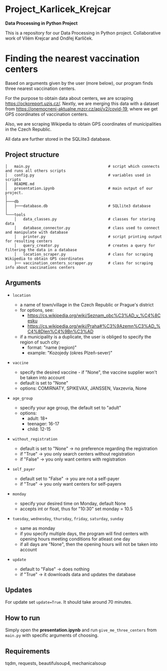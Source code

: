 # Project_Karlicek_Krejcar
**Data Processing in Python Project**

This is a repository for our Data Processing in Python project. Collaborative work of Vilém Krejcar and Ondřej Karlíček. 

# Finding the nearest vaccination centers

Based on arguments given by the user (more below), our program finds three nearest vaccination centers.

For the purpose to obtain data about centers, we are scraping https://ockoreport.uzis.cz/.
Nextly, we are merging this data with a dataset from https://onemocneni-aktualne.mzcr.cz/api/v2/covid-19,
where we get GPS coordinates of vaccination centers.

Also, we are scraping Wikipedia to obtain GPS coordinates of municipalities in the Czech Republic.

All data are further stored in the SQLlite3 database.


## Project structure


```
│   main.py                                   # script which connects and runs all others scripts
│   config.py                                 # variables used in scripts
│   README.md
│   presentation.ipynb                        # main output of our project. 
│   
├───db
│   ├───database.db                           # SQLlite3 database
│               
└───tools
    │   data_classes.py                       # classes for storing data
    │   database_connector.py                 # class used to connect and manipulate with database
    │   printer.py                            # script printing output for resulting centers
    │   query_creator.py                      # creates a query for filtering the data in a database
    │   location_scraper.py                   # class for scraping Wikipedia to obtain GPS coordinates
    ├── vaccination_centers_scrapper.py       # class for scraping info about vaccinations centers
```

## Arguments 

* `location`
    * a name of town/village in the Czech Republic or Prague's district
    * for options, see:
        * https://cs.wikipedia.org/wiki/Seznam_obc%C3%AD_v_%C4%8Cesku
        * https://cs.wikipedia.org/wiki/Praha#%C3%9Azemn%C3%AD_%C4%8Dlen%C4%9Bn%C3%AD
    * if a municipality is a duplicate, the user is obliged to specify the region of such city:
        * format: "name (region)"
        * example: "Kozojedy (okres Plzeň-sever)"
    
* `vaccine`
    * specify the desired vaccine - if "None", the vaccine supplier won't be taken into account
    * default is set to "None"
    * options: COMIRNATY, SPIKEVAX, JANSSEN, Vaxzevria, None
    
* `age_group`
    * specify your age group, the default set to "adult"
    * options:
        * adult: 18+
        * teenager: 16-17
        * child: 12-15
    
* `without_registration`
    * default is set to "None" -> no preference regarding the registration
    * if "True" -> you only search centers without registration
    * if "False" ->  you only want centers with registration
    
* `self_payer`
    * default set to "False" -> you are not a self-payer
    * if "True" -> you only want centers for self-payers
    
* `monday`
    * specify your desired time on Monday, default None
    * accepts int or float, thus for "10:30" set monday = 10.5
    
* `tuesday`, `wednesday`, `thursday`, `friday`, `saturday`, `sunday`
    * same as monday
    * if you specify multiple days, the program will find centers with opening hours meeting conditions for atleast one day
    * if all days are "None", then the opening hours will not be taken into account
    
* `update`
    * default to "False" -> does nothing
    * if "True" -> it downloads data and updates the database
    

## Updates

For update set `update=True`. It should take around 70 minutes.


## How to run
Simply open the **presentation.ipynb** and run `give_me_three_centers` from `main.py` with specific arguments of choosing. 


## Requirements
tqdm, requests, beautifulsoup4, mechanicalsoup

